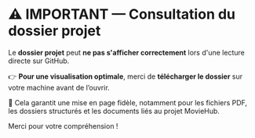 # ⚠️ IMPORTANT — Consultation du dossier projet

Le **dossier projet** peut **ne pas s'afficher correctement** lors d'une lecture directe sur GitHub.

👉 **Pour une visualisation optimale**, merci de **télécharger le dossier** sur votre machine avant de l’ouvrir.

🎯 Cela garantit une mise en page fidèle, notamment pour les fichiers PDF, les dossiers structurés et les documents liés au projet MovieHub.

Merci pour votre compréhension !
